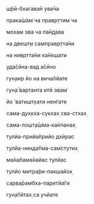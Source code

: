 ш́рӣ-бхагава̄н ува̄ча

прака̄ш́ам̇ ча правр̣ттим̇ ча

мохам эва ча па̄н̣д̣ава

на двешт̣и самправр̣тта̄ни

на нивр̣тта̄ни ка̄н̇кшати

уда̄сӣна-вад а̄сӣно

гун̣аир йо на вича̄лйате

гун̣а̄ вартанта итй эвам̇

йо ’ватишт̣хати нен̇гате

сама-дух̣кха-сукхах̣ сва-стхах̣

сама-лошт̣а̄ш́ма-ка̄н̃чанах̣

тулйа-прийа̄прийо дхӣрас

тулйа-нинда̄тма-сам̇стутих̣

ма̄на̄пама̄найас тулйас

тулйо митра̄ри-пакшайох̣

сарва̄рамбха-паритйа̄ги

гун̣а̄тӣтах̣ са учйате